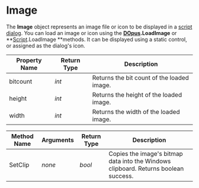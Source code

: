 # Image

The **Image** object represents an image file or icon to be displayed in a [script dialog](/Manual/scripting/script_dialogs/RAEDME.md). You can load an image or icon using the **[DOpus](dopus.md).LoadImage** or **[Script](script.md).LoadImage **methods. It can be displayed using a static control, or assigned as the dialog's icon.  

| Property Name | Return Type | Description |
| --- | --- | --- |
| bitcount | *int* | Returns the bit count of the loaded image. |
| height | *int* | Returns the height of the loaded image. |
| width | *int* | Returns the width of the loaded image. |

| Method Name | **Arguments** | Return Type | Description |
| --- | --- | --- | --- |
| SetClip | *none* | *bool* | Copies the image's bitmap data into the Windows clipboard. Returns boolean success. |

